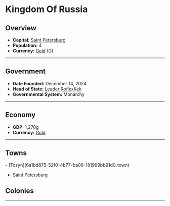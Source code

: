<!--UNDEDITED FILE, remove this entire line if this file has been edited!-->
# <!--NAME-->Kingdom Of Russia<!--NAME-->

## Overview

- **Capital:** <!--CAPITAL_LINK-->[Saint Petersburg](7a747631-c420-4fd7-8c36-3c667a07d672_town)<!--CAPITAL_LINK-->
- **Population:** <!--POPULATION-->4<!--POPULATION-->
- **Currency:** <!--CURRENCY_LINK-->[Gold](Gold_currency)<!--CURRENCY_LINK--> (<!--CURRENCY_ABV-->G<!--CURRENCY_ABV-->)

---

## Government

- **Date Founded:** <!--FOUNDED-->December 14, 2024<!--FOUNDED-->
- **Head of State:** <!--LEADER_TITLE_LINK-->[Leader RoflexKek](RoflexKek_user)<!--LEADER_TITLE_LINK-->
- **Governmental System:** <!--GOVERNMENT-->Monarchy<!--GOVERNMENT-->

---

## Economy

- **GDP:** <!--GDP-->1,270g<!--GDP-->
- **Currency:** <!--CURRENCY_LINK-->[Gold](Gold_currency)<!--CURRENCY_LINK-->

---

## Towns

<!--TOWNS-->- [Tozyn](6a1bd875-52f0-4b77-ba06-181999bb91d0_town)
- [Saint Petersburg](7a747631-c420-4fd7-8c36-3c667a07d672_town)<!--TOWNS-->

## Colonies

<!--COLONIES--><!--COLONIES-->

---